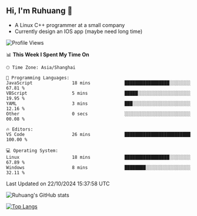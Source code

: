 ## Hi, I'm Ruhuang 👋

- A Linux C++ programmer at a small company
- Currently design an IOS app (maybe need long time)

<!--START_SECTION:waka-->
![Profile Views](http://img.shields.io/badge/Profile%20Views-0-blue)

📊 **This Week I Spent My Time On** 

```text
🕑︎ Time Zone: Asia/Shanghai

💬 Programming Languages: 
JavaScript               18 mins             █████████████████░░░░░░░░   67.81 % 
VBScript                 5 mins              █████░░░░░░░░░░░░░░░░░░░░   19.95 % 
YAML                     3 mins              ███░░░░░░░░░░░░░░░░░░░░░░   12.16 % 
Other                    0 secs              ░░░░░░░░░░░░░░░░░░░░░░░░░   00.08 % 

🔥 Editors: 
VS Code                  26 mins             █████████████████████████   100.00 % 

💻 Operating System: 
Linux                    18 mins             █████████████████░░░░░░░░   67.89 % 
Windows                  8 mins              ████████░░░░░░░░░░░░░░░░░   32.11 % 
```


 Last Updated on 22/10/2024 15:37:58 UTC
<!--END_SECTION:waka-->

![Ruhuang's GitHub stats](https://github-readme-stats.vercel.app/api?username=ruhuang2001&count_private=true&hide_title=true&show_icons=true&theme=vue)

[![Top Langs](https://github-readme-stats.vercel.app/api/top-langs/?username=ruhuang2001&layout=compact)](https://github.com/anuraghazra/github-readme-stats)
